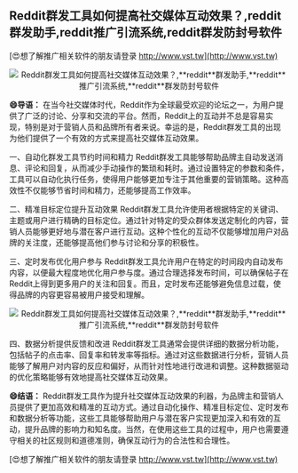 ## **Reddit群发工具如何提高社交媒体互动效果？,**reddit**群发助手,**reddit**推广引流系统,**reddit**群发防封号软件**

[😍想了解推广相关软件的朋友请登录 http://www.vst.tw](http://www.vst.tw)

 <center><img src="https://vst.tw/MP4/tuiguang/png/1.png" alt="Reddit群发工具如何提高社交媒体互动效果？,**reddit**群发助手,**reddit**推广引流系统,**reddit**群发防封号软件"></center>

**😄导语：**
在当今社交媒体时代，Reddit作为全球最受欢迎的论坛之一，为用户提供了广泛的讨论、分享和交流的平台。然而，Reddit上的互动并不总是容易实现，特别是对于营销人员和品牌所有者来说。幸运的是，Reddit群发工具的出现为他们提供了一个有效的方式来提高社交媒体互动效果。

一、自动化群发工具节约时间和精力
Reddit群发工具能够帮助品牌主自动发送消息、评论和回复，从而减少手动操作的繁琐和耗时。通过设置特定的参数和条件，工具可以自动化执行任务，使得用户能够更加专注于其他重要的营销策略。这种高效性不仅能够节省时间和精力，还能够提高工作效率。

二、精准目标定位提升互动效果
Reddit群发工具允许使用者根据特定的关键词、主题或用户进行精确的目标定位。通过针对特定的受众群体发送定制化的内容，营销人员能够更好地与潜在客户进行互动。这种个性化的互动不仅能够增加用户对品牌的关注度，还能够提高他们参与讨论和分享的积极性。

三、定时发布优化用户参与
Reddit群发工具允许用户在特定的时间段内自动发布内容，以便最大程度地优化用户参与度。通过合理选择发布时间，可以确保帖子在Reddit上得到更多用户的关注和回复。而且，定时发布还能够避免信息过载，使得品牌的内容更容易被用户接受和理解。

 <center><img src="https://vst.tw/MP4/tuiguang/png/7.png" alt="Reddit群发工具如何提高社交媒体互动效果？,**reddit**群发助手,**reddit**推广引流系统,**reddit**群发防封号软件"></center>

四、数据分析提供反馈和改进
Reddit群发工具通常会提供详细的数据分析功能，包括帖子的点击率、回复率和转发率等指标。通过对这些数据进行分析，营销人员能够了解用户对内容的反应和偏好，从而针对性地进行改进和调整。这种数据驱动的优化策略能够有效地提高社交媒体互动效果。

**😄结语：**
Reddit群发工具作为提升社交媒体互动效果的利器，为品牌主和营销人员提供了更加高效和精准的互动方式。通过自动化操作、精准目标定位、定时发布和数据分析等功能，这些工具能够帮助用户与潜在客户实现更加深入和有效的互动，提升品牌的影响力和知名度。当然，在使用这些工具的过程中，用户也需要遵守相关的社区规则和道德准则，确保互动行为的合法性和合理性。

[😍想了解推广相关软件的朋友请登录 http://www.vst.tw](http://www.vst.tw)



